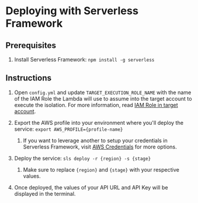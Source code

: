# Deploying with Serverless Framework

## Prerequisites

1. Install Serverless Framework: `npm install -g serverless`

## Instructions

1. Open `config.yml` and update `TARGET_EXECUTION_ROLE_NAME` with the name of the IAM Role the Lambda will use to assume into the target account to execute the isolation. For more information, read [IAM Role in target account](../README.md#iam-role-in-target-account).

2. Export the AWS profile into your environment where you'll deploy the service: `export AWS_PROFILE={profile-name}`
   1. If you want to leverage another to setup your credentials in Serverless Framework, visit [AWS Credentials](https://www.serverless.com/framework/docs/providers/aws/guide/credentials) for more options.

3. Deploy the service: `sls deploy -r {region} -s {stage}`
   1. Make sure to replace `{region}` and `{stage}` with your respective values.

4. Once deployed, the values of your API URL and API Key will be displayed in the terminal.
